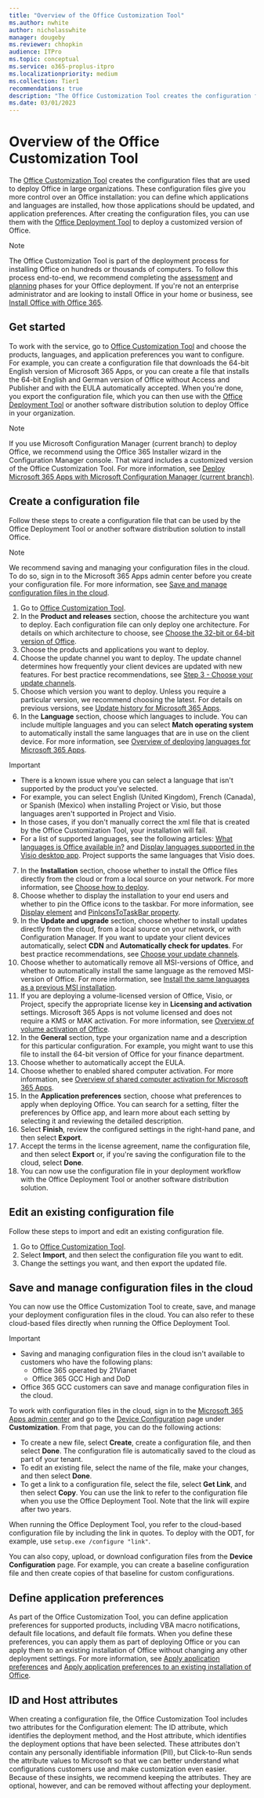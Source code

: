 ```yaml
---
title: "Overview of the Office Customization Tool"
ms.author: nwhite
author: nicholasswhite
manager: dougeby
ms.reviewer: chhopkin
audience: ITPro
ms.topic: conceptual
ms.service: o365-proplus-itpro
ms.localizationpriority: medium
ms.collection: Tier1
recommendations: true
description: "The Office Customization Tool creates the configuration files that are used to deploy Office in large organizations."
ms.date: 03/01/2023
---
```


# Overview of the Office Customization Tool

The [Office Customization Tool](https://config.office.com/deploymentsettings) creates the configuration files that are used to deploy Office in large organizations. These configuration files give you more control over an Office installation: you can define which applications and languages are installed, how those applications should be updated, and application preferences. After creating the configuration files, you can use them with the [Office Deployment Tool](../overview-office-deployment-tool.md) to deploy a customized version of Office.

> [!NOTE]
> The Office Customization Tool is part of the deployment process for installing Office on hundreds or thousands of computers. To follow this process end-to-end, we recommend completing the [assessment](../assess-microsoft-365-apps.md) and [planning](../plan-microsoft-365-apps.md) phases for your Office deployment. If you're not an enterprise administrator and are looking to install Office in your home or business, see [Install Office with Office 365](https://go.microsoft.com/fwlink/p/?LinkId=273820).

## Get started

To work with the service, go to [Office Customization Tool](https://config.office.com/deploymentsettings) and choose the products, languages, and application preferences you want to configure. For example, you can create a configuration file that downloads the 64-bit English version of Microsoft 365 Apps, or you can create a file that installs the 64-bit English and German version of Office without Access and Publisher and with the EULA automatically accepted. When you're done, you export the configuration file, which you can then use with the [Office Deployment Tool](../overview-office-deployment-tool.md) or another software distribution solution to deploy Office in your organization.
  
> [!NOTE]
> If you use Microsoft Configuration Manager (current branch) to deploy Office, we recommend using the Office 365 Installer wizard in the Configuration Manager console. That wizard includes a customized version of the Office Customization Tool. For more information, see [Deploy Microsoft 365 Apps with Microsoft Configuration Manager (current branch)](../deploy-microsoft-365-apps-configuration-manager.md).

## Create a configuration file

Follow these steps to create a configuration file that can be used by the Office Deployment Tool or another software distribution solution to install Office.

> [!NOTE]
> We recommend saving and managing your configuration files in the cloud. To do so, sign in to the Microsoft 365 Apps admin center before you create your configuration file. For more information, see [Save and manage configuration files in the cloud](#save-and-manage-configuration-files-in-the-cloud).

1. Go to [Office Customization Tool](https://config.office.com/deploymentsettings).
2. In the **Product and releases** section, choose the architecture you want to deploy. Each configuration file can only deploy one architecture. For details on which architecture to choose, see [Choose the 32-bit or 64-bit version of Office](https://support.microsoft.com/office/2dee7807-8f95-4d0c-b5fe-6c6f49b8d261).
3. Choose the products and applications you want to deploy.
4. Choose the update channel you want to deploy. The update channel determines how frequently your client devices are updated with new features. For best practice recommendations, see [Step 3 - Choose your update channels](../plan-microsoft-365-apps.md#step-3---choose-your-update-channels).
5. Choose which version you want to deploy. Unless you require a particular version, we recommend choosing the latest. For details on previous versions, see [Update history for Microsoft 365 Apps](/officeupdates/update-history-microsoft365-apps-by-date).
6. In the **Language** section, choose which languages to include. You can include multiple languages and you can select **Match operating system** to automatically install the same languages that are in use on the client device. For more information, see [Overview of deploying languages for Microsoft 365 Apps](../overview-deploying-languages-microsoft-365-apps.md).

> [!IMPORTANT]
> - There is a known issue where you can select a language that isn't supported by the product you've selected. 
> - For example, you can select English (United Kingdom), French (Canada), or Spanish (Mexico) when installing Project or Visio, but those languages aren't supported in Project and Visio.
> - In those cases, if you don't manually correct the xml file that is created by the Office Customization Tool, your installation will fail.
> - For a list of supported languages, see the following articles: [What languages is Office available in?](https://support.microsoft.com/office/26d30382-9fba-45dd-bf55-02ab03e2a7ec) and [Display languages supported in the Visio desktop app](https://support.microsoft.com/office/a921983e-fd5d-45ef-8af1-cedf70c53d75). Project supports the same languages that Visio does.

7. In the **Installation** section, choose whether to install the Office files directly from the cloud or from a local source on your network. For more information, see [Choose how to deploy](../plan-microsoft-365-apps.md#step-1---choose-how-to-deploy).
8. Choose whether to display the installation to your end users and whether to pin the Office icons to the taskbar. For more information, see [Display element](../office-deployment-tool-configuration-options.md#display-element) and [PinIconsToTaskBar property](../office-deployment-tool-configuration-options.md#piniconstotaskbar-property-part-of-property-element).
9. In the **Update and upgrade** section,  choose whether to install updates directly from the cloud, from a local source on your network, or with Configuration Manager. If you want to update your client devices automatically, select **CDN** and **Automatically check for updates**. For best practice recommendations, see [Choose your update channels](../plan-microsoft-365-apps.md#step-3---choose-your-update-channels).
10. Choose whether to automatically remove all MSI-versions of Office, and whether to automatically install the same language as the removed MSI-version of Office. For more information, see [Install the same languages as a previous MSI installation](../overview-deploying-languages-microsoft-365-apps.md#install-the-same-languages-as-a-previous-msi-installation).
11. If you are deploying a volume-licensed version of Office, Visio, or Project, specify the appropriate license key in **Licensing and activation** settings. Microsoft 365 Apps is not volume licensed and does not require a KMS or MAK activation. For more information, see [Overview of volume activation of Office](../vlactivation/plan-volume-activation-of-office.md).
12. In the **General** section, type your organization name and a description for this particular configuration. For example, you might want to use this file to install the 64-bit version of Office for your finance department.
13. Choose whether to automatically accept the EULA.
14. Choose whether to enabled shared computer activation. For more information, see [Overview of shared computer activation for Microsoft 365 Apps](../overview-shared-computer-activation.md).
15. In the **Application preferences** section, choose what preferences to apply when deploying Office. You can search for a setting, filter the preferences by Office app, and learn more about each setting by selecting it and reviewing the detailed description.
16. Select **Finish**, review the configured settings in the right-hand pane, and then select **Export**.
17. Accept the terms in the license agreement, name the configuration file, and then select **Export** or, if you're saving the configuration file to the cloud, select **Done**.
18. You can now use the configuration file in your deployment workflow with the Office Deployment Tool or another software distribution solution.

## Edit an existing configuration file

Follow these steps to import and edit an existing configuration file.

1. Go to [Office Customization Tool](https://config.office.com/deploymentsettings).
2. Select **Import**, and then select the configuration file you want to edit.
3. Change the settings you want, and then export the updated file.

## Save and manage configuration files in the cloud

You can now use the Office Customization Tool to create, save, and manage your deployment configuration files in the cloud. You can also refer to these cloud-based files directly when running the Office Deployment Tool.

> [!IMPORTANT]
>- Saving and managing configuration files in the cloud isn't available to customers who have the following plans:
>   - Office 365 operated by 21Vianet
>   - Office 365 GCC High and DoD
> - Office 365 GCC customers can save and manage configuration files in the cloud.

To work with configuration files in the cloud, sign in to the [Microsoft 365 Apps admin center](https://config.office.com/) and go to the [Device Configuration](https://config.office.com/officeSettings/configurations) page under **Customization**. From that page, you can do the following actions:

- To create a new file, select **Create**, create a configuration file, and then select **Done**. The configuration file is automatically saved to the cloud as part of your tenant.
- To edit an existing file, select the name of the file, make your changes, and then select **Done**.
- To get a link to a configuration file, select the file, select **Get Link**, and then select **Copy**. You can use the link to refer to the configuration file when you use the Office Deployment Tool. Note that the link will expire after two years.

When running the Office Deployment Tool, you refer to the cloud-based configuration file by including the link in quotes. To deploy with the ODT, for example, use `setup.exe /configure "link"`.

You can also copy, upload, or download configuration files from the **Device Configuration** page. For example, you can create a baseline configuration file and then create copies of that baseline for custom configurations.

## Define application preferences

As part of the Office Customization Tool, you can define application preferences for supported products, including VBA macro notifications, default file locations, and default file formats. When you define these preferences, you can apply them as part of deploying Office or you can apply them to an existing installation of Office without changing any other deployment settings. For more information, see [Apply application preferences](../overview-office-deployment-tool.md#apply-application-preferences-to-microsoft-365-apps) and [Apply application preferences to an existing installation of Office](../overview-office-deployment-tool.md#apply-application-preferences-to-an-existing-installation-of-microsoft-365-apps).

## ID and Host attributes

When creating a configuration file, the Office Customization Tool includes two attributes for the Configuration element: The ID attribute, which identifies the deployment method, and the Host attribute, which identifies the deployment options that have been selected. These attributes don't contain any personally identifiable information (PII), but Click-to-Run sends the attribute values to Microsoft so that we can better understand what configurations customers use and make customization even easier. Because of these insights, we recommend keeping the attributes. They are optional, however, and can be removed without affecting your deployment.
